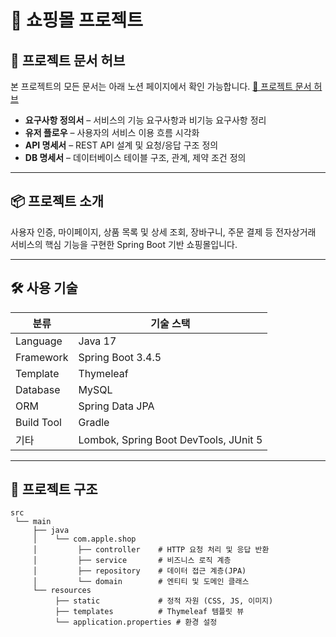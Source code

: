 

# 🛒 쇼핑몰 프로젝트

## 📖 프로젝트 문서 허브

본 프로젝트의 모든 문서는 아래 노션 페이지에서 확인 가능합니다.
[📄 프로젝트 문서 허브](https://shopping-mall.notion.site/21a25e3f71a4809e982ecae26ba6cb96)

* **요구사항 정의서** – 서비스의 기능 요구사항과 비기능 요구사항 정리
* **유저 플로우** – 사용자의 서비스 이용 흐름 시각화
* **API 명세서** – REST API 설계 및 요청/응답 구조 정의
* **DB 명세서** – 데이터베이스 테이블 구조, 관계, 제약 조건 정의

---

## 📦 프로젝트 소개

사용자 인증, 마이페이지, 상품 목록 및 상세 조회, 장바구니, 주문 결제 등
전자상거래 서비스의 핵심 기능을 구현한 Spring Boot 기반 쇼핑몰입니다.

---

## 🛠️ 사용 기술

| 분류         | 기술 스택                                 |
| ---------- | ------------------------------------- |
| Language   | Java 17                               |
| Framework  | Spring Boot 3.4.5                     |
| Template   | Thymeleaf                             |
| Database   | MySQL                                 |
| ORM        | Spring Data JPA                       |
| Build Tool | Gradle                                |
| 기타         | Lombok, Spring Boot DevTools, JUnit 5 |

---

## 📂 프로젝트 구조

```plaintext
src
 └── main
     ├── java
     │    └── com.apple.shop
     │         ├── controller    # HTTP 요청 처리 및 응답 반환
     │         ├── service       # 비즈니스 로직 계층
     │         ├── repository    # 데이터 접근 계층(JPA)
     │         └── domain        # 엔티티 및 도메인 클래스
     └── resources
          ├── static             # 정적 자원 (CSS, JS, 이미지)
          ├── templates          # Thymeleaf 템플릿 뷰
          └── application.properties # 환경 설정
```


